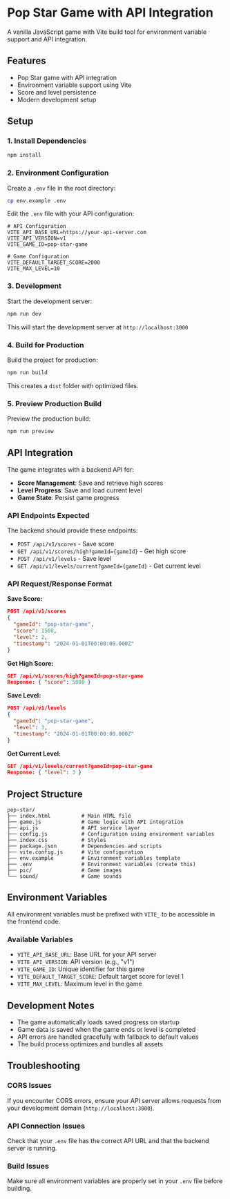 # Pop Star Game with API Integration

A vanilla JavaScript game with Vite build tool for environment variable support and API integration.

## Features

- Pop Star game with API integration
- Environment variable support using Vite
- Score and level persistence
- Modern development setup

## Setup

### 1. Install Dependencies

```bash
npm install
```

### 2. Environment Configuration

Create a `.env` file in the root directory:

```bash
cp env.example .env
```

Edit the `.env` file with your API configuration:

```env
# API Configuration
VITE_API_BASE_URL=https://your-api-server.com
VITE_API_VERSION=v1
VITE_GAME_ID=pop-star-game

# Game Configuration
VITE_DEFAULT_TARGET_SCORE=2000
VITE_MAX_LEVEL=10
```

### 3. Development

Start the development server:

```bash
npm run dev
```

This will start the development server at `http://localhost:3000`

### 4. Build for Production

Build the project for production:

```bash
npm run build
```

This creates a `dist` folder with optimized files.

### 5. Preview Production Build

Preview the production build:

```bash
npm run preview
```

## API Integration

The game integrates with a backend API for:

- **Score Management**: Save and retrieve high scores
- **Level Progress**: Save and load current level
- **Game State**: Persist game progress

### API Endpoints Expected

The backend should provide these endpoints:

- `POST /api/v1/scores` - Save score
- `GET /api/v1/scores/high?gameId={gameId}` - Get high score
- `POST /api/v1/levels` - Save level
- `GET /api/v1/levels/current?gameId={gameId}` - Get current level

### API Request/Response Format

**Save Score:**
```json
POST /api/v1/scores
{
  "gameId": "pop-star-game",
  "score": 1500,
  "level": 2,
  "timestamp": "2024-01-01T00:00:00.000Z"
}
```

**Get High Score:**
```json
GET /api/v1/scores/high?gameId=pop-star-game
Response: { "score": 5000 }
```

**Save Level:**
```json
POST /api/v1/levels
{
  "gameId": "pop-star-game",
  "level": 3,
  "timestamp": "2024-01-01T00:00:00.000Z"
}
```

**Get Current Level:**
```json
GET /api/v1/levels/current?gameId=pop-star-game
Response: { "level": 3 }
```

## Project Structure

```
pop-star/
├── index.html          # Main HTML file
├── game.js             # Game logic with API integration
├── api.js              # API service layer
├── config.js           # Configuration using environment variables
├── index.css           # Styles
├── package.json        # Dependencies and scripts
├── vite.config.js      # Vite configuration
├── env.example         # Environment variables template
├── .env                # Environment variables (create this)
├── pic/                # Game images
└── sound/              # Game sounds
```

## Environment Variables

All environment variables must be prefixed with `VITE_` to be accessible in the frontend code.

### Available Variables

- `VITE_API_BASE_URL`: Base URL for your API server
- `VITE_API_VERSION`: API version (e.g., "v1")
- `VITE_GAME_ID`: Unique identifier for this game
- `VITE_DEFAULT_TARGET_SCORE`: Default target score for level 1
- `VITE_MAX_LEVEL`: Maximum level in the game

## Development Notes

- The game automatically loads saved progress on startup
- Game data is saved when the game ends or level is completed
- API errors are handled gracefully with fallback to default values
- The build process optimizes and bundles all assets

## Troubleshooting

### CORS Issues
If you encounter CORS errors, ensure your API server allows requests from your development domain (`http://localhost:3000`).

### API Connection Issues
Check that your `.env` file has the correct API URL and that the backend server is running.

### Build Issues
Make sure all environment variables are properly set in your `.env` file before building. 
